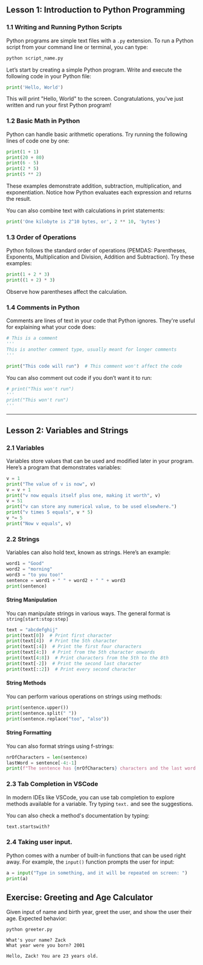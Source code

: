 ## Lesson 1: Introduction to Python Programming

### 1.1 Writing and Running Python Scripts
Python programs are simple text files with a `.py` extension. To run a Python script from your command line or terminal, you can type:

```bash
python script_name.py
```

Let’s start by creating a simple Python program. Write and execute the following code in your Python file:

```python
print('Hello, World')
```

This will print "Hello, World" to the screen. Congratulations, you've just written and run your first Python program!

### 1.2 Basic Math in Python
Python can handle basic arithmetic operations. Try running the following lines of code one by one:

```python
print(1 + 1)
print(20 + 80)
print(6 - 5)
print(2 * 5)
print(5 ** 2)
```

These examples demonstrate addition, subtraction, multiplication, and exponentiation. Notice how Python evaluates each expression and returns the result.

You can also combine text with calculations in print statements:

```python
print('One kilobyte is 2^10 bytes, or', 2 ** 10, 'bytes')
```

### 1.3 Order of Operations
Python follows the standard order of operations (PEMDAS: Parentheses, Exponents, Multiplication and Division, Addition and Subtraction). Try these examples:

```python
print(1 + 2 * 3)
print((1 + 2) * 3)
```

Observe how parentheses affect the calculation.

### 1.4 Comments in Python
Comments are lines of text in your code that Python ignores. They're useful for explaining what your code does:

```python
# This is a comment
'''
This is another comment type, usually meant for longer comments
'''

print("This code will run")  # This comment won't affect the code
```

You can also comment out code if you don’t want it to run:

```python
# print("This won't run")
'''
print("This won't run")
'''
```

---

## Lesson 2: Variables and Strings

### 2.1 Variables
Variables store values that can be used and modified later in your program. Here’s a program that demonstrates variables:

```python
v = 1
print("The value of v is now", v)
v = v + 1
print("v now equals itself plus one, making it worth", v)
v = 51
print("v can store any numerical value, to be used elsewhere.")
print("v times 5 equals", v * 5)
v *= 5
print("Now v equals", v)
```

### 2.2 Strings
Variables can also hold text, known as strings. Here’s an example:

```python
word1 = "Good"
word2 = "morning"
word3 = "to you too!"
sentence = word1 + " " + word2 + " " + word3
print(sentence)
```

#### String Manipulation
You can manipulate strings in various ways. The general format is `string[start:stop:step]`

```python
text = "abcdefghij"
print(text[0])  # Print first character
print(text[4])  # Print the 5th character
print(text[:4])  # Print the first four characters
print(text[4:])  # Print from the 5th character onwards
print(text[4:8])  # Print characters from the 5th to the 8th
print(text[-2])  # Print the second last character
print(text[::2])  # Print every second character
```

#### String Methods
You can perform various operations on strings using methods:

```python
print(sentence.upper())
print(sentence.split(" "))
print(sentence.replace("too", "also"))
```

#### String Formatting
You can also format strings using f-strings:

```python
nrOfCharacters = len(sentence)
lastWord = sentence[-4:-1]
print(f"The sentence has {nrOfCharacters} characters and the last word is: {lastWord}")
```

### 2.3 Tab Completion in VSCode
In modern IDEs like VSCode, you can use tab completion to explore methods available for a variable. Try typing `text.` and see the suggestions.

You can also check a method's documentation by typing:

```python
text.startswith?
```

### 2.4 Taking user input.
Python comes with a number of built-in functions that can be used right away. For example, the `input()` function prompts the user for input:

```python
a = input("Type in something, and it will be repeated on screen: ")
print(a)
```
## Exercise: Greeting and Age Calculator
Given input of name and birth year, greet the user, and show the user their age.
Expected behavior:
```
python greeter.py

What's your name? Zack
What year were you born? 2001

Hello, Zack! You are 23 years old.
```
